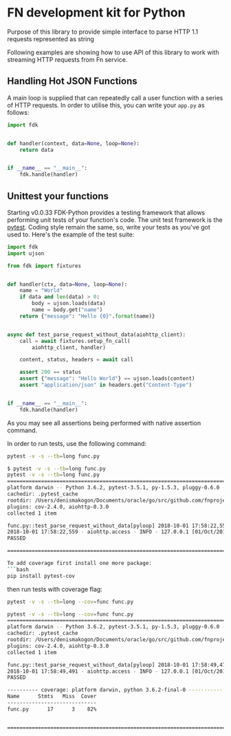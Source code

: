 FN development kit for Python
=============================

Purpose of this library to provide simple interface to parse HTTP 1.1 requests represented as string

Following examples are showing how to use API of this library to work with streaming HTTP requests from Fn service.

Handling Hot JSON Functions
---------------------------

A main loop is supplied that can repeatedly call a user function with a series of HTTP requests.
In order to utilise this, you can write your `app.py` as follows:

```python
import fdk


def handler(context, data=None, loop=None):
    return data


if __name__ == "__main__":
    fdk.handle(handler)

```

Unittest your functions
--------------------------

Starting v0.0.33 FDK-Python provides a testing framework that allows performing unit tests of your function's code.
The unit test framework is the [pytest](https://pytest.org/). Coding style remain the same, so, write your tests as you've got used to.
Here's the example of the test suite:
```python
import fdk
import ujson

from fdk import fixtures


def handler(ctx, data=None, loop=None):
    name = "World"
    if data and len(data) > 0:
        body = ujson.loads(data)
        name = body.get("name")
    return {"message": "Hello {0}".format(name)}


async def test_parse_request_without_data(aiohttp_client):
    call = await fixtures.setup_fn_call(
        aiohttp_client, handler)

    content, status, headers = await call

    assert 200 == status
    assert {"message": "Hello World"} == ujson.loads(content)
    assert "application/json" in headers.get("Content-Type")


if __name__ == "__main__":
    fdk.handle(handler)

```

As you may see all assertions being performed with native assertion command.

In order to run tests, use the following command:
```bash
pytest -v -s --tb=long func.py
```

```bash
$ pytest -v -s --tb=long func.py
pytest -v -s --tb=long func.py
========================================================================================= test session starts ==========================================================================================
platform darwin -- Python 3.6.2, pytest-3.5.1, py-1.5.3, pluggy-0.6.0 -- /Users/denismakogon/Documents/oracle/go/src/github.com/fnproject/fdk-python/.venv/bin/python3.6
cachedir: .pytest_cache
rootdir: /Users/denismakogon/Documents/oracle/go/src/github.com/fnproject/test, inifile:
plugins: cov-2.4.0, aiohttp-0.3.0
collected 1 item                                                                                                                                                                                       

func.py::test_parse_request_without_data[pyloop] 2018-10-01 17:58:22,552 - asyncio - DEBUG - Using selector: KqueueSelector
2018-10-01 17:58:22,559 - aiohttp.access - INFO - 127.0.0.1 [01/Oct/2018:14:58:22 +0000] "POST /call HTTP/1.1" 200 188 "-" "Python/3.6 aiohttp/3.4.4"
PASSED

======================================================================================= 1 passed in 0.04 seconds =======================================================================================```

To add coverage first install one more package:
```bash
pip install pytest-cov
```
then run tests with coverage flag:
```bash
pytest -v -s --tb=long --cov=func func.py
```

```bash
pytest -v -s --tb=long --cov=func func.py
========================================================================================= test session starts ==========================================================================================
platform darwin -- Python 3.6.2, pytest-3.5.1, py-1.5.3, pluggy-0.6.0 -- /Users/denismakogon/Documents/oracle/go/src/github.com/fnproject/fdk-python/.venv/bin/python3.6
cachedir: .pytest_cache
rootdir: /Users/denismakogon/Documents/oracle/go/src/github.com/fnproject/test, inifile:
plugins: cov-2.4.0, aiohttp-0.3.0
collected 1 item                                                                                                                                                                                       

func.py::test_parse_request_without_data[pyloop] 2018-10-01 17:58:49,475 - asyncio - DEBUG - Using selector: KqueueSelector
2018-10-01 17:58:49,491 - aiohttp.access - INFO - 127.0.0.1 [01/Oct/2018:14:58:49 +0000] "POST /call HTTP/1.1" 200 188 "-" "Python/3.6 aiohttp/3.4.4"
PASSED

---------- coverage: platform darwin, python 3.6.2-final-0 -----------
Name      Stmts   Miss  Cover
-----------------------------
func.py      17      3    82%


======================================================================================= 1 passed in 0.08 seconds =======================================================================================
```
